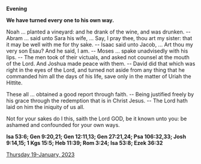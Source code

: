 **Evening**

**We have turned every one to his own way.**
 
Noah ... planted a vineyard: and he drank of the wine, and was drunken. -- Abram ... said unto Sara his wife, ... Say, I pray thee, thou art my sister: that it may be well with me for thy sake. -- Isaac said unto Jacob, ... Art thou my very son Esau? And he said, I am. -- Moses ... spake unadvisedly with his lips. -- The men took of their victuals, and asked not counsel at the mouth of the Lord. And Joshua made peace with them. -- David did that which was right in the eyes of the Lord, and turned not aside from any thing that he commanded him all the days of his life, save only in the matter of Uriah the Hittite.
 
These all ... obtained a good report through faith. -- Being justified freely by his grace through the redemption that is in Christ Jesus. -- The Lord hath laid on him the iniquity of us all.
 
Not for your sakes do I this, saith the Lord GOD, be it known unto you: be ashamed and confounded for your own ways.  

**Isa 53:6; Gen 9:20,21; Gen 12:11,13; Gen 27:21,24; Psa 106:32,33; Josh 9:14,15; 1 Kgs 15:5; Heb 11:39; Rom 3:24; Isa 53:8; Ezek 36:32**

[Thursday 19-January, 2023](https://t.me/daily_light)
